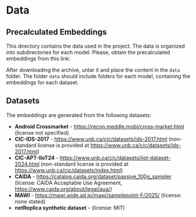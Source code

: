 # Data

## Precalculated Embeddings
This directory contains the data used in the project. The data is organized into subdirectories for each model.
Please, obtain the precalculated embeddings from this link: 

After downloading the archive, untar it and place the content in the `data` folder. The folder `data` should include folders for each model, containing the embeddings for each dataset.

## Datasets
The embeddings are generated from the following datasets:
- **Android Crossmarket** - https://recon.meddle.mobi/cross-market.html (license not specified).
- **CIC-IDS-2017** - https://www.unb.ca/cic/datasets/ids-2017.html (non-standard license is provided at https://www.unb.ca/cic/datasets/ids-2017.html)
- **CIC-APT-IIoT24** - https://www.unb.ca/cic/datasets/iiot-dataset-2024.html (non-standard license is provided at https://www.unb.ca/cic/datasets/index.html)
- **CAIDA** - https://catalog.caida.org/dataset/passive_100g_sampler (license: CAIDA Acceptable Use Agreement, https://www.caida.org/about/legal/aua/)
- **MAWI** - https://mawi.wide.ad.jp/mawi/samplepoint-F/2025/ (license: none stated)
- **netReplica synthetic dataset** -  (license: MIT)